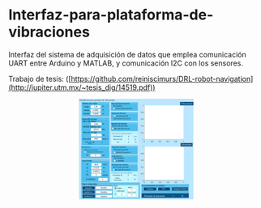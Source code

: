 # Interfaz-para-plataforma-de-vibraciones
Interfaz del sistema de adquisición de datos que emplea comunicación UART entre Arduino y MATLAB, y comunicación I2C con los sensores.

 Trabajo de tesis: ([https://github.com/reiniscimurs/DRL-robot-navigation](http://jupiter.utm.mx/~tesis_dig/14519.pdf))

<p align="center">
    <img width=45% src="https://github.com/itzchav/Interfaz-para-plataforma-de-vibraciones/blob/main/interfaz.png">
</p>
